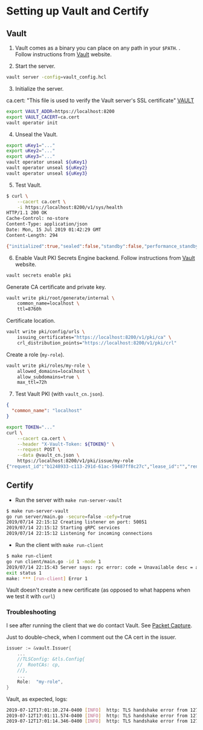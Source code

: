 # Setting up Vault and Certify

## Vault

1. Vault comes as a binary you can place on any path in your `$PATH`. . Follow instructions from [Vault](https://www.vaultproject.io/downloads.html) website.

2. Start the server.

```bash
vault server -config=vault_config.hcl
```

3. Initialize the server.

ca.cert: "This file is used to verify the Vault server's SSL certificate" [VAULT](https://www.vaultproject.io/docs/commands/index.html#vault_addr)

```bash
export VAULT_ADDR=https://localhost:8200
export VAULT_CACERT=ca.cert
vault operator init
```

4. Unseal the Vault.

```bash
export uKey1="..."
export uKey2="..."
export uKey3="..."
vault operator unseal ${uKey1}
vault operator unseal ${uKey2}
vault operator unseal ${uKey3}
```

5. Test Vault.

```bash
$ curl \
    --cacert ca.cert \
    -i https://localhost:8200/v1/sys/health
HTTP/1.1 200 OK
Cache-Control: no-store
Content-Type: application/json
Date: Mon, 15 Jul 2019 01:42:29 GMT
Content-Length: 294

{"initialized":true,"sealed":false,"standby":false,"performance_standby":false,"replication_performance_mode":"disabled","replication_dr_mode":"disabled","server_time_utc":1563154949,"version":"1.1.3","cluster_name":"vault-cluster-d6f1a7ef","cluster_id":"50b7cade-fd03-c05c-9b19-05467bd285e7"}
```

6. Enable Vault PKI Secrets Engine backend. Follow instructions from [Vault](https://www.vaultproject.io/docs/secrets/pki/index.html) website.

```bash
vault secrets enable pki
```

Generate CA certificate and private key.

```bash
vault write pki/root/generate/internal \
    common_name=localhost \
    ttl=8760h
```

Certificate location.

```bash
vault write pki/config/urls \
    issuing_certificates="https://localhost:8200/v1/pki/ca" \
    crl_distribution_points="https://localhost:8200/v1/pki/crl"
```

Create a role (`my-role`).

```bash
vault write pki/roles/my-role \
    allowed_domains=localhost \
    allow_subdomains=true \
    max_ttl=72h
```

7. Test Vault PKI (with `vault_cn.json`).

```json
{
  "common_name": "localhost"
}
```

```bash
export TOKEN="..."
curl \
    --cacert ca.cert \
    --header "X-Vault-Token: ${TOKEN}" \
    --request POST \
    --data @vault_cn.json \
    https://localhost:8200/v1/pki/issue/my-role
{"request_id":"b1248933-c113-291d-61ac-59487ff8c27c","lease_id":"","renewable":false,"lease_duration":0,"data":{"certificate":"-----BEGIN CERTIFICATE-----\nMIIDsTCCApmgAwIBAgIUKyqoOpSkEgptLE3LOyrn/oE1MoUwDQYJKoZIhvcNAQEL\nBQAwFDESMB...-----END CERTIFICATE-----", ... }
```

## Certify

- Run the server with `make run-server-vault`

```bash
$ make run-server-vault
go run server/main.go -secure=false -cefy=true
2019/07/14 22:15:12 Creating listener on port: 50051
2019/07/14 22:15:12 Starting gRPC services
2019/07/14 22:15:12 Listening for incoming connections
```

- Run the client with `make run-client`

```bash
$ make run-client
go run client/main.go -id 1 -mode 1
2019/07/14 22:15:43 Server says: rpc error: code = Unavailable desc = all SubConns are in TransientFailure, latest connection error: connection error: desc = "transport: authentication handshake failed: remote error: tls: internal error"
exit status 1
make: *** [run-client] Error 1
```

Vault doesn't create a new certificate (as opposed to what happens when we test it with `curl`)

### Troubleshooting

I see after running the client that we do contact Vault. See [Packet Capture](grpc-certify.pcap).

Just to double-check, when I comment out the CA cert in the issuer.

```go
issuer := &vault.Issuer{
    ...
	//TLSConfig: &tls.Config{
	//	RootCAs: cp,
	//},
	...
	Role:  "my-role",
}
```

Vault, as expected, logs:

```bash
2019-07-12T17:01:10.274-0400 [INFO]  http: TLS handshake error from 127.0.0.1:65080: remote error: tls: bad certificate
2019-07-12T17:01:11.574-0400 [INFO]  http: TLS handshake error from 127.0.0.1:65109: remote error: tls: bad certificate
2019-07-12T17:01:14.346-0400 [INFO]  http: TLS handshake error from 127.0.0.1:65152: remote error: tls: bad certificate
```
